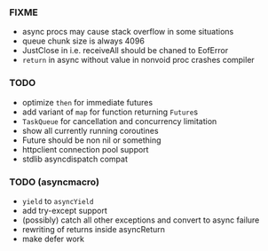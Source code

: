 ### FIXME
* async procs may cause stack overflow in some situations
* queue chunk size is always 4096
* JustClose in i.e. receiveAll should be chaned to EofError
* `return` in async without value in nonvoid proc crashes compiler

### TODO
* optimize `then` for immediate futures
* add variant of `map` for function returning `Future`s
* `TaskQueue` for cancellation and concurrency limitation
* show all currently running coroutines
* Future should be non nil or something
* httpclient connection pool support
* stdlib asyncdispatch compat

### TODO (asyncmacro)
* `yield` to `asyncYield`
* add try-except support
* (possibly) catch all other exceptions and convert to async failure
* rewriting of returns inside asyncReturn
* make defer work

